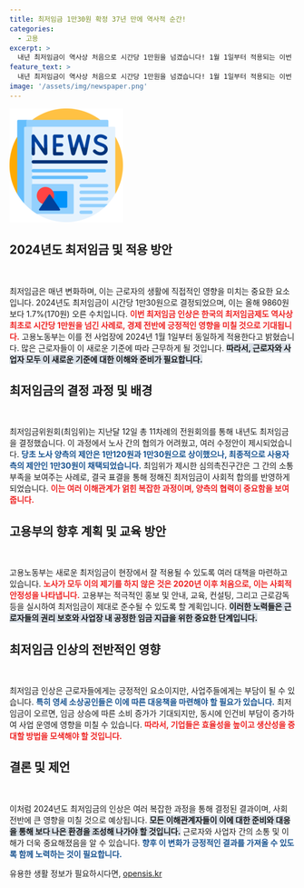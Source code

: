 ```yaml
---
title: 최저임금 1만30원 확정 37년 만에 역사적 순간!
categories:
  - 고용
excerpt: >
  내년 최저임금이 역사상 처음으로 시간당 1만원을 넘겼습니다! 1월 1일부터 적용되는 이번 최저임금 인상에 근로자들이 기대하는 변화는 무엇일까요? 
feature_text: >
  내년 최저임금이 역사상 처음으로 시간당 1만원을 넘겼습니다! 1월 1일부터 적용되는 이번 최저임금 인상에 근로자들이 기대하는 변화는 무엇일까요? 
image: '/assets/img/newspaper.png'
---
```


<p><img src="/assets/img/newspaper.png" alt="kimp 속보" /></p>

<h2 data-ke-size="size26">2024년도 최저임금 및 적용 방안</h2>

<p data-ke-size="size16">&nbsp;</p>

<p>최저임금은 매년 변화하며, 이는 근로자의 생활에 직접적인 영향을 미치는 중요한 요소입니다. 2024년도 최저임금이 시간당 1만30원으로 결정되었으며, 이는 올해 9860원보다 1.7%(170원) 오른 수치입니다. <b><span style="color: #ee2323;">이번 최저임금 인상은 한국의 최저임금제도 역사상 최초로 시간당 1만원을 넘긴 사례로, 경제 전반에 긍정적인 영향을 미칠 것으로 기대됩니다.</span></b> 고용노동부는 이를 전 사업장에 2024년 1월 1일부터 동일하게 적용한다고 밝혔습니다. 많은 근로자들이 이 새로운 기준에 따라 근무하게 될 것입니다. <b><span style="background-color: #21538527;">따라서, 근로자와 사업자 모두 이 새로운 기준에 대한 이해와 준비가 필요합니다.</span></b></p>

<h2 data-ke-size="size26">최저임금의 결정 과정 및 배경</h2>

<p data-ke-size="size16">&nbsp;</p>

<p>최저임금위원회(최임위)는 지난달 12일 총 11차례의 전원회의를 통해 내년도 최저임금을 결정했습니다. 이 과정에서 노사 간의 협의가 어려웠고, 여러 수정안이 제시되었습니다. <b><span style="color: #1a5490;">당초 노사 양측의 제안은 1만120원과 1만30원으로 상이했으나, 최종적으로 사용자 측의 제안인 1만30원이 채택되었습니다.</span></b> 최임위가 제시한 심의촉진구간은 그 간의 소통 부족을 보여주는 사례로, 결국 표결을 통해 정해진 최저임금이 사회적 합의를 반영하게 되었습니다. <b><span style="color: #ee2323;">이는 여러 이해관계가 얽힌 복잡한 과정이며, 양측의 협력이 중요함을 보여줍니다.</span></b></p>

<h2 data-ke-size="size26">고용부의 향후 계획 및 교육 방안</h2>

<p data-ke-size="size16">&nbsp;</p>

<p>고용노동부는 새로운 최저임금이 현장에서 잘 적용될 수 있도록 여러 대책을 마련하고 있습니다. <b><span style="color: #ee2323;">노사가 모두 이의 제기를 하지 않은 것은 2020년 이후 처음으로, 이는 사회적 안정성을 나타냅니다.</span></b> 고용부는 적극적인 홍보 및 안내, 교육, 컨설팅, 그리고 근로감독 등을 실시하여 최저임금이 제대로 준수될 수 있도록 할 계획입니다. <b><span style="background-color: #21538527;">이러한 노력들은 근로자들의 권리 보호와 사업장 내 공정한 임금 지급을 위한 중요한 단계입니다.</span></b></p>

<h2 data-ke-size="size26">최저임금 인상의 전반적인 영향</h2>

<p data-ke-size="size16">&nbsp;</p>

<p>최저임금 인상은 근로자들에게는 긍정적인 요소이지만, 사업주들에게는 부담이 될 수 있습니다. <b><span style="color: #1a5490;">특히 영세 소상공인들은 이에 따른 대응책을 마련해야 할 필요가 있습니다.</span></b> 최저임금이 오르면, 임금 상승에 따른 소비 증가가 기대되지만, 동시에 인건비 부담이 증가하여 사업 운영에 영향을 미칠 수 있습니다. <b><span style="color: #ee2323;">따라서, 기업들은 효율성을 높이고 생산성을 증대할 방법을 모색해야 할 것입니다.</span></b></p>

<h2 data-ke-size="size26">결론 및 제언</h2>

<p data-ke-size="size16">&nbsp;</p>

<p>이처럼 2024년도 최저임금의 인상은 여러 복잡한 과정을 통해 결정된 결과이며, 사회 전반에 큰 영향을 미칠 것으로 예상됩니다. <b><span style="background-color: #21538527;">모든 이해관계자들이 이에 대한 준비와 대응을 통해 보다 나은 환경을 조성해 나가야 할 것입니다.</span></b> 근로자와 사업자 간의 소통 및 이해가 더욱 중요해졌음을 알 수 있습니다. <b><span style="color: #1a5490;">향후 이 변화가 긍정적인 결과를 가져올 수 있도록 함께 노력하는 것이 필요합니다.</span></b></p>
유용한 생활 정보가 필요하시다면, <a href="https://opensis.kr" rel="dofollow">opensis.kr</a>



